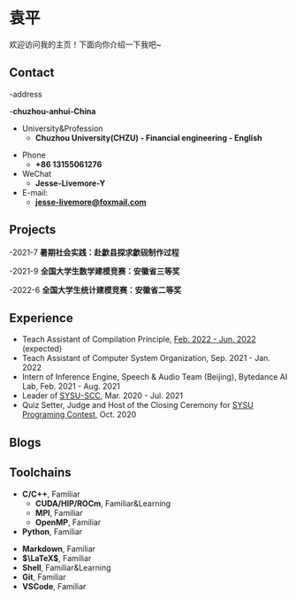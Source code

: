 # 袁平

欢迎访问我的主页！下面向你介绍一下我吧\~

<!-- .slide -->

## Contact

-address

-**chuzhou-anhui-China**
- University&Profession
  - **Chuzhou University(CHZU) - Financial engineering - English**
<!-- .slide vertical=true -->

- Phone
  - **+86 13155061276**
- WeChat
  - **Jesse-Livemore-Y**
- E-mail:
  - **jesse-livemore@foxmail.com**

<!-- .slide -->

## Projects

<!-- .slide vertical=true -->

-2021-7
**暑期社会实践：赴歙县探求歙砚制作过程**

-2021-9
**全国大学生数学建模竞赛：安徽省三等奖**

-2022-6
**全国大学生统计建模竞赛：安徽省二等奖**

<!-- .slide -->

## Experience

- Teach Assistant of Compilation Principle, [Feb. 2022 - Jun. 2022](https://xianweiz.github.io/teach/dcs290/s2022.html) (expected)
- Teach Assistant of Computer System Organization, Sep. 2021 - Jan. 2022
- Intern of Inference Engine, Speech & Audio Team (Beijing), Bytedance AI Lab, Feb. 2021 - Aug. 2021
- Leader of [SYSU-SCC](https://github.com/SYSU-SCC), Mar. 2020 - Jul. 2021
- Quiz Setter, Judge and Host of the Closing Ceremony for [SYSU Programing Contest](https://wu-kan.cn/2020/11/29/SYSU-Collegiate-Programming-Contest-2020,-Onsite/), Oct. 2020

<!-- .slide -->

## Blogs

<!-- .slide -->

## Toolchains

<!-- .slide vertical=true -->

- **C/C++**, Familiar
  - **CUDA/HIP/ROCm**, Familiar&Learning
  - **MPI**, Familiar
  - **OpenMP**, Familiar
- **Python**, Familiar

<!-- .slide vertical=true -->

- **Markdown**, Familiar
- **$\LaTeX$**, Familiar
- **Shell**, Familiar&Learning
- **Git**, Familiar
- **VSCode**, Familiar
